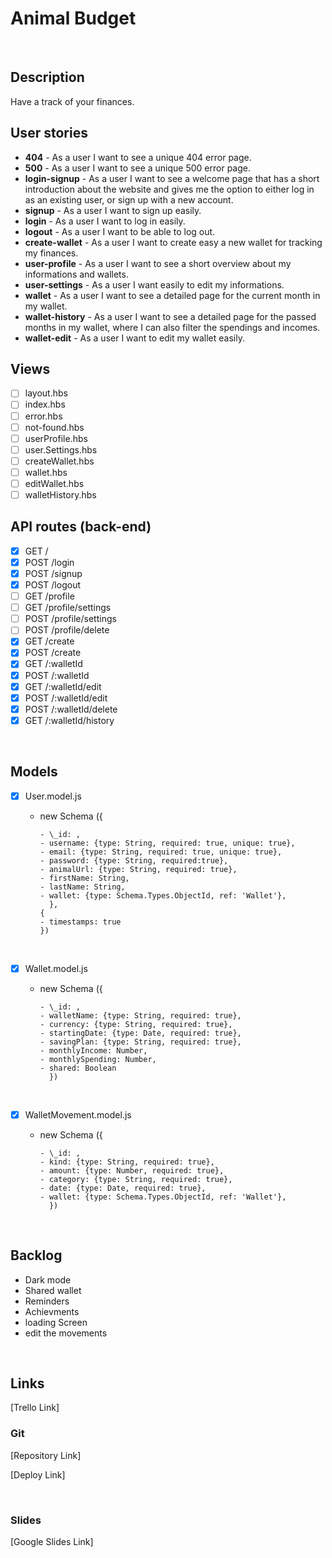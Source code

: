 # Animal Budget

<br>

## Description

Have a track of your finances.
<br>

## User stories

- **404** - As a user I want to see a unique 404 error page.
- **500** - As a user I want to see a unique 500 error page.
- **login-signup** - As a user I want to see a welcome page that has a short introduction about the website and gives me the option to either log in as an existing user, or sign up with a new account.
- **signup** - As a user I want to sign up easily.
- **login** - As a user I want to log in easily.
- **logout** - As a user I want to be able to log out.
- **create-wallet** - As a user I want to create easy a new wallet for tracking my finances.
- **user-profile** - As a user I want to see a short overview about my informations and wallets.
- **user-settings** - As a user I want easily to edit my informations.
- **wallet** - As a user I want to see a detailed page for the current month in my wallet.
- **wallet-history** - As a user I want to see a detailed page for the passed months in my wallet, where I can also filter the spendings and incomes.
- **wallet-edit** - As a user I want to edit my wallet easily.
  <br>

## Views

- [ ] layout.hbs
- [ ] index.hbs
- [ ] error.hbs
- [ ] not-found.hbs
- [ ] userProfile.hbs
- [ ] user.Settings.hbs
- [ ] createWallet.hbs
- [ ] wallet.hbs
- [ ] editWallet.hbs
- [ ] walletHistory.hbs
      <br>

## API routes (back-end)

- [x] GET /
- [x] POST /login
- [x] POST /signup
- [x] POST /logout
- [ ] GET /profile
- [ ] GET /profile/settings
- [ ] POST /profile/settings
- [ ] POST /profile/delete
- [x] GET /create
- [x] POST /create
- [x] GET /:walletId
- [x] POST /:walletId
- [x] GET /:walletId/edit
- [x] POST /:walletId/edit
- [x] POST /:walletId/delete
- [x] GET /:walletId/history

<br>

## Models

- [x] User.model.js

  - new Schema ({

        - \_id: ,
        - username: {type: String, required: true, unique: true},
        - email: {type: String, required: true, unique: true},
        - password: {type: String, required:true},
        - animalUrl: {type: String, required: true},
        - firstName: String,
        - lastName: String,
        - wallet: {type: Schema.Types.ObjectId, ref: 'Wallet'},
          },
        {
        - timestamps: true
        })

    <br>

- [x] Wallet.model.js

  - new Schema ({

        - \_id: ,
        - walletName: {type: String, required: true},
        - currency: {type: String, required: true},
        - startingDate: {type: Date, required: true},
        - savingPlan: {type: String, required: true},
        - monthlyIncome: Number,
        - monthlySpending: Number,
        - shared: Boolean
          })

    <br>

- [x] WalletMovement.model.js

  - new Schema ({

        - \_id: ,
        - kind: {type: String, required: true},
        - amount: {type: Number, required: true},
        - category: {type: String, required: true},
        - date: {type: Date, required: true},
        - wallet: {type: Schema.Types.ObjectId, ref: 'Wallet'},
          })

    <br>

## Backlog

- Dark mode
- Shared wallet
- Reminders
- Achievments
- loading Screen
- edit the movements

<br>

## Links

[Trello Link]

### Git

[Repository Link]

[Deploy Link]

<br>

### Slides

[Google Slides Link]
